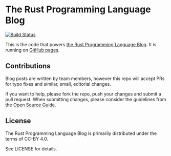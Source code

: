 # The Rust Programming Language Blog

[![Build Status](https://travis-ci.org/rust-lang/blog.rust-lang.org.svg?branch=gh-pages)](https://travis-ci.org/rust-lang/blog.rust-lang.org)

This is the code that powers [the Rust Programming Language Blog]. It is running
on [GitHub pages].

[the Rust Programming Language Blog]: https://blog.rust-lang.org/
[GitHub pages]: https://pages.github.com/

## Contributions

Blog posts are written by team members, however this repo will accept PRs for
typo fixes and similar, small, editorial changes.

If you want to help, please fork the repo, push your changes and submit a pull
request. When submitting changes, please consider the guidelines from the
[Open Source Guide](https://opensource.guide/how-to-contribute/).

## License

The Rust Programming Language Blog is primarily distributed under the terms of
CC-BY 4.0.

See LICENSE for details.
